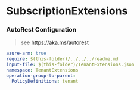 # SubscriptionExtensions
### AutoRest Configuration
> see https://aka.ms/autorest

``` yaml
azure-arm: true
require: $(this-folder)/../../../readme.md
input-file: $(this-folder)/TenantExtensions.json
namespace: TenantExtensions
operation-group-to-parent:
  PolicyDefinitions: tenant
```
